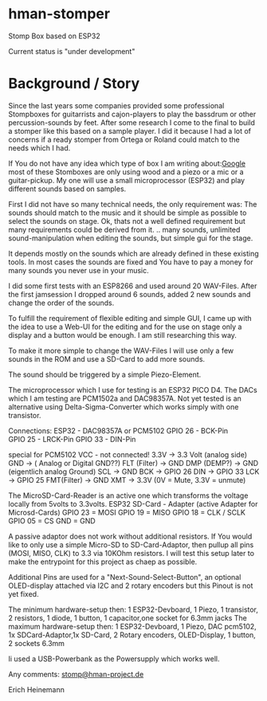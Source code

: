 # hman-stomper
Stomp Box based on ESP32

Current status is "under development"

# Background / Story
Since the last years some companies provided some professional Stompboxes for guitarrists and cajon-players to play the bassdrum or other percussion-sounds by feet.
After some research I come to the final to build a stomper like this based on a sample player.
I did it because I had a lot of concerns if a ready stomper from Ortega or Roland could match to the needs which I had.

If You do not have any idea which type of box I am writing about:[Google](https://www.google.de/search?client=firefox-b-ab&dcr=0&biw=1440&bih=805&tbm=isch&sa=1&ei=w9ltWsfpJsH3kwXo35KYCg&q=stompbox+wood&oq=stompbox+wood&gs_l=psy-ab.3...102477.103193.0.103405.5.5.0.0.0.0.81.359.5.5.0....0...1c.1.64.psy-ab..0.2.153...0j0i30k1j0i19k1j0i30i19k1.0.5D-yvMPc-pk) most of these Stomboxes are only using wood and a piezo or a mic or a guitar-pickup.
My one will use a small microprocessor (ESP32) and play different sounds based on samples.

First I did not have so many technical needs, the only requirement was: The sounds should match to the music and it should be simple as possible to select the sounds on stage.
Ok, thats not a well defined requirement but many requirements could be derived from it.
.. many sounds, unlimited sound-manipulation when editing the sounds, but simple gui for the stage.

It depends mostly on the sounds which are already defined in these existing tools. 
In most cases the sounds are fixed and You have to pay a money for many sounds you never use in your music.

I did some first tests with an ESP8266 and used around 20 WAV-Files.
After the first jamsession I dropped around 6 sounds, added 2 new sounds and change the order of the sounds.

To fulfill the requirement of flexible editing and simple GUI, I came up with the idea to use a Web-UI for the editing and for the use on stage only a display and a button would be enough.
I am still researching this way.

To make it more simple to change the WAV-Files I will use only a few sounds in the ROM and use a SD-Card to add more sounds.

The sound should be triggered by a simple Piezo-Element.

The microprocessor which I use for testing is an ESP32 PICO D4. The DACs which I am testing are PCM1502a and DAC98357A.
Not yet tested is an alternative using Delta-Sigma-Converter which works simply with one transistor.

Connections:
ESP32 - DAC98357A or PCM5102
 GPIO 26  - BCK-Pin  
 GPIO 25  - LRCK-Pin 
 GPIO 33  - DIN-Pin 
 
special for PCM5102 
VCC - not connected!
3.3V -> 3.3 Volt (analog side)
GND -> ( Analog or Digital GND??)
FLT (Filter)  -> GND
DMP (DEMP?) -> GND (eigentlich analog Ground)
SCL -> GND
BCK -> GPIO 26
DIN  -> GPIO 33
LCK -> GPIO 25
FMT(Filter) -> GND
XMT -> 3.3V (0V = Mute, 3.3V = unmute)

The MicroSD-Card-Reader is an active one which transforms the voltage locally from 5volts to 3.3volts.
ESP32    SD-Card - Adapter (active Adapter for Microsd-Cards)
 GPIO 23 = MOSI
 GPIO 19 = MISO
 GPIO 18 = CLK / SCLK
 GPIO 05 = CS
 GND = GND


A passive adaptor does not work without additional resistors. If You would like to only use a simple Micro-SD to SD-Card-Adaptor, then pullup all pins (MOSI, MISO, CLK) to 3.3 via 10KOhm resistors.
I will test this setup later to make the entrypoint for this project as chaep as possible. 

Additional Pins are used for a "Next-Sound-Select-Button", an optional OLED-display attached via I2C and 2 rotary encoders but this Pinout is not yet fixed.

The minimum hardware-setup then: 1 ESP32-Devboard, 1 Piezo, 1 transistor, 2 resistors, 1 diode, 1 button, 1 capacitor,one socket for 6.3mm jacks
The maximum hardware-setup then: 1 ESP32-Devboard, 1 Piezo, DAC pcm5102, 1x SDCard-Adaptor,1x SD-Card, 2 Rotary encoders, OLED-Display, 1 button, 2 sockets 6.3mm

Ii used a USB-Powerbank as the Powersupply which works well.

Any comments:
stomp@hman-project.de

Erich Heinemann
